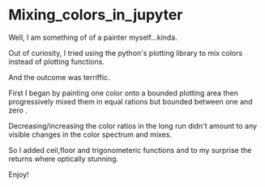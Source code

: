 # Mixing_colors_in_jupyter

Well, I am something of of a painter myself...kinda.

Out of curiosity, I tried using the python's plotting library to mix colors instead of plotting functions.

And the outcome was terriffic.

First I began by painting one color onto a bounded plotting area then progressively mixed them in equal rations but bounded between one and zero .

Decreasing/increasing the color ratios in the long run didn't amount to any visible changes in the color spectrum and mixes.

So I added ceil,floor and trigonometeric functions and to my surprise the returns where optically stunning.

Enjoy!
